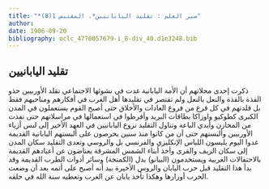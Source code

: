 ```yaml
---
title: "*سير العلم : تقليد اليابانيين*. المقتبس 1(8)"
author: 
date: 1906-09-20
bibliography: oclc_4770057679-i_8-div_40.d1e3248.bib
---
```




##  تقليد اليابانيين 


 ذكرت  إحدى  مجلاتهم أن الأمة اليابانية غدت في نشوئها الاجتماعي تقلد الأوربيين حذو القذة بالقذة والنعل بالنعل ولم تقتصر في تقليدها أهل الغرب في أفكارهم ومناحيهم فقط بل قلدتهم في كل فرع من فروع العادات والأخلاق حتى أصبح القوم يستعملون في المدن الكبرى كطوكيو واوزاكا بطاقات البريد وأفرطوا في استعمالها في مراسلاتهم حتى نفذت من المخازن وأيدي الباعة وتناول التقليد نزوع اليابانيين في العهد الأخير إلى لبس أزياء الأوربيين وألبستهم حتى أن من كانوا منذ سنين يحرصون على ألبستهم اليابانية القديمة غدوا اليوم يلبسون اللباس الإنكليزي والفرنسي بل والروسي وتعدى التقليد سكان المدن إلى سكان الريف والقرى وأخذ أبناء الشمس المشرقة يعتاضون عن أعيادهم القديمة بالاحتفالات الغربية ويستخدمون (البيانو) بدل (الكمنجة) وسائر أدوات الطرب القديمة وقد   بدأ هذا التقليد قبل حرب اليابان والروس الأخيرة بيد أنه أصبح على أتمه بعد أن وضعت الحرب أوزارها وهكذا تأخذ يابان عن الغرب وتعطيه سنة الله في خلقه. 
